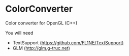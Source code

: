 # ColorConverter
Color converter for OpenGL (C++)

You will need
- TextSupport [(https://github.com/FL1NE/TextSupport)](https://github.com/FL1NE/TextSupport)
- GLM [(http://glm.g-truc.net)](http://glm.g-truc.net)
